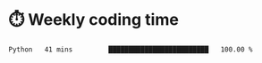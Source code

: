 
# :stopwatch: Weekly coding time
<!--START_SECTION:waka-->

```txt
Python   41 mins         █████████████████████████   100.00 %
```

<!--END_SECTION:waka-->


<!-- <p> <img src="https://github-readme-stats.vercel.app/api?username=cozgerest&show_icons=true&hide_border=false" />  </p> -->

